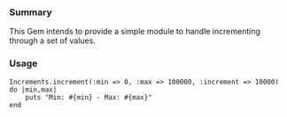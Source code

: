 ### Summary
This Gem intends to provide a simple module to handle incrementing through a set of values.

### Usage
	Increments.increment(:min => 0, :max => 100000, :increment => 10000) do |min,max|
		puts "Min: #{min} - Max: #{max}"
	end